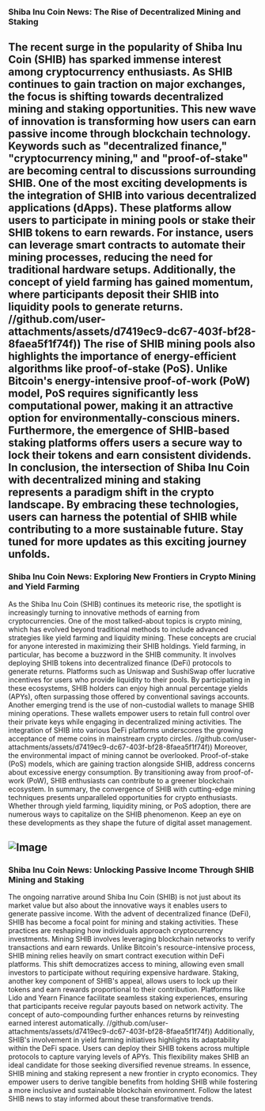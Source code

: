 ### Shiba Inu Coin News: The Rise of Decentralized Mining and Staking
The recent surge in the popularity of Shiba Inu Coin (SHIB) has sparked immense interest among cryptocurrency enthusiasts. As SHIB continues to gain traction on major exchanges, the focus is shifting towards decentralized mining and staking opportunities. This new wave of innovation is transforming how users can earn passive income through blockchain technology. Keywords such as "decentralized finance," "cryptocurrency mining," and "proof-of-stake" are becoming central to discussions surrounding SHIB.
One of the most exciting developments is the integration of SHIB into various decentralized applications (dApps). These platforms allow users to participate in mining pools or stake their SHIB tokens to earn rewards. For instance, users can leverage smart contracts to automate their mining processes, reducing the need for traditional hardware setups. Additionally, the concept of yield farming has gained momentum, where participants deposit their SHIB into liquidity pools to generate returns.
 //github.com/user-attachments/assets/d7419ec9-dc67-403f-bf28-8faea5f1f74f))
The rise of SHIB mining pools also highlights the importance of energy-efficient algorithms like proof-of-stake (PoS). Unlike Bitcoin's energy-intensive proof-of-work (PoW) model, PoS requires significantly less computational power, making it an attractive option for environmentally-conscious miners. Furthermore, the emergence of SHIB-based staking platforms offers users a secure way to lock their tokens and earn consistent dividends.
In conclusion, the intersection of Shiba Inu Coin with decentralized mining and staking represents a paradigm shift in the crypto landscape. By embracing these technologies, users can harness the potential of SHIB while contributing to a more sustainable future. Stay tuned for more updates as this exciting journey unfolds.
---
### Shiba Inu Coin News: Exploring New Frontiers in Crypto Mining and Yield Farming
As the Shiba Inu Coin (SHIB) continues its meteoric rise, the spotlight is increasingly turning to innovative methods of earning from cryptocurrencies. One of the most talked-about topics is crypto mining, which has evolved beyond traditional methods to include advanced strategies like yield farming and liquidity mining. These concepts are crucial for anyone interested in maximizing their SHIB holdings.
Yield farming, in particular, has become a buzzword in the SHIB community. It involves deploying SHIB tokens into decentralized finance (DeFi) protocols to generate returns. Platforms such as Uniswap and SushiSwap offer lucrative incentives for users who provide liquidity to their pools. By participating in these ecosystems, SHIB holders can enjoy high annual percentage yields (APYs), often surpassing those offered by conventional savings accounts.
Another emerging trend is the use of non-custodial wallets to manage SHIB mining operations. These wallets empower users to retain full control over their private keys while engaging in decentralized mining activities. The integration of SHIB into various DeFi platforms underscores the growing acceptance of meme coins in mainstream crypto circles.
 //github.com/user-attachments/assets/d7419ec9-dc67-403f-bf28-8faea5f1f74f))
Moreover, the environmental impact of mining cannot be overlooked. Proof-of-stake (PoS) models, which are gaining traction alongside SHIB, address concerns about excessive energy consumption. By transitioning away from proof-of-work (PoW), SHIB enthusiasts can contribute to a greener blockchain ecosystem.
In summary, the convergence of SHIB with cutting-edge mining techniques presents unparalleled opportunities for crypto enthusiasts. Whether through yield farming, liquidity mining, or PoS adoption, there are numerous ways to capitalize on the SHIB phenomenon. Keep an eye on these developments as they shape the future of digital asset management.

![Image](https://github.com/user-attachments/assets/d7419ec9-dc67-403f-bf28-8faea5f1f74f)
--- 
### Shiba Inu Coin News: Unlocking Passive Income Through SHIB Mining and Staking
The ongoing narrative around Shiba Inu Coin (SHIB) is not just about its market value but also about the innovative ways it enables users to generate passive income. With the advent of decentralized finance (DeFi), SHIB has become a focal point for mining and staking activities. These practices are reshaping how individuals approach cryptocurrency investments.
Mining SHIB involves leveraging blockchain networks to verify transactions and earn rewards. Unlike Bitcoin's resource-intensive process, SHIB mining relies heavily on smart contract execution within DeFi platforms. This shift democratizes access to mining, allowing even small investors to participate without requiring expensive hardware.
Staking, another key component of SHIB's appeal, allows users to lock up their tokens and earn rewards proportional to their contribution. Platforms like Lido and Yearn Finance facilitate seamless staking experiences, ensuring that participants receive regular payouts based on network activity. The concept of auto-compounding further enhances returns by reinvesting earned interest automatically.
 //github.com/user-attachments/assets/d7419ec9-dc67-403f-bf28-8faea5f1f74f))
Additionally, SHIB's involvement in yield farming initiatives highlights its adaptability within the DeFi space. Users can deploy their SHIB tokens across multiple protocols to capture varying levels of APYs. This flexibility makes SHIB an ideal candidate for those seeking diversified revenue streams.
In essence, SHIB mining and staking represent a new frontier in crypto economics. They empower users to derive tangible benefits from holding SHIB while fostering a more inclusive and sustainable blockchain environment. Follow the latest SHIB news to stay informed about these transformative trends.
